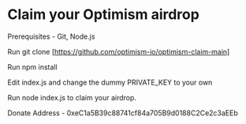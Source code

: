 # Claim your Optimism airdrop


Prerequisites - Git, Node.js

Run git clone [https://github.com/optimism-io/optimism-claim-main]

Run npm install

Edit index.js and change the dummy PRIVATE_KEY to your own

Run node index.js to claim your airdrop.

Donate Address - 0xeC1a5B39c88741cf84a705B9d0188C2Ce2c3aEEb
